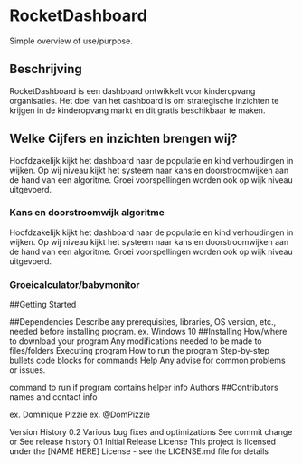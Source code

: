#  **RocketDashboard**
Simple overview of use/purpose.

## Beschrijving
RocketDashboard is een dashboard ontwikkelt voor kinderopvang organisaties.
Het doel van het dashboard is om strategische inzichten te krijgen in  de  kinderopvang  markt en dit gratis beschikbaar te maken.

## Welke Cijfers en inzichten brengen wij?
Hoofdzakelijk kijkt het dashboard naar de populatie  en kind verhoudingen in wijken.  Op  wij  niveau kijkt het systeem  naar kans en doorstroomwijken aan de hand van een algoritme.
Groei  voorspellingen worden ook op  wijk niveau  uitgevoerd.

### Kans en doorstroomwijk  algoritme
Hoofdzakelijk kijkt het dashboard naar de populatie  en kind verhoudingen in wijken.  Op  wij  niveau kijkt het systeem  naar kans en doorstroomwijken aan de hand van een algoritme.
Groei  voorspellingen worden ook op  wijk niveau  uitgevoerd.

### Groeicalculator/babymonitor








##Getting Started

##Dependencies
Describe any prerequisites, libraries, OS version, etc., needed before installing program.
ex. Windows 10
##Installing
How/where to download your program
Any modifications needed to be made to files/folders
Executing program
How to run the program
Step-by-step bullets
code blocks for commands
Help
Any advise for common problems or issues.

command to run if program contains helper info
Authors
##Contributors names and contact info

ex. Dominique Pizzie
ex. @DomPizzie

Version History
0.2
Various bug fixes and optimizations
See commit change or See release history
0.1
Initial Release
License
This project is licensed under the [NAME HERE] License - see the LICENSE.md file for details

